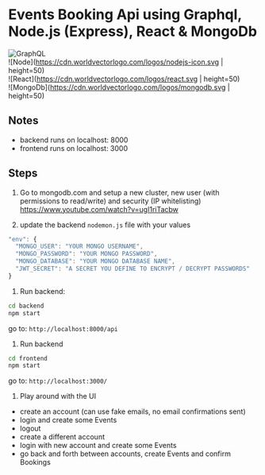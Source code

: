 # Events Booking Api using Graphql, Node.js (Express), React & MongoDb

![GraphQL](https://avatars2.githubusercontent.com/u/13958777?s=50&v=4)  
![Node](https://cdn.worldvectorlogo.com/logos/nodejs-icon.svg | height=50)  
![React](https://cdn.worldvectorlogo.com/logos/react.svg | height=50)  
![MongoDb](https://cdn.worldvectorlogo.com/logos/mongodb.svg | height=50)  


## Notes
* backend runs on localhost: 8000
* frontend runs on localhost: 3000


## Steps
1. Go to mongodb.com and setup a new cluster, new user (with permissions to read/write) and security (IP whitelisting)
https://www.youtube.com/watch?v=ugI1riTacbw


1. update the backend ```nodemon.js``` file with your values
```javascript
"env": {
  "MONGO_USER": "YOUR MONGO USERNAME",
  "MONGO_PASSWORD": "YOUR MONGO PASSWORD",
  "MONGO_DATABASE": "YOUR MONGO DATABASE NAME",
  "JWT_SECRET": "A SECRET YOU DEFINE TO ENCRYPT / DECRYPT PASSWORDS"
}
```

1. Run backend:
 ```bash
cd backend
npm start
```
go to:
```http://localhost:8000/api```


1. Run backend
 ```bash
cd frontend
npm start
```
go to:
```http://localhost:3000/```


1. Play around with the UI
* create an account (can use fake emails, no email confirmations sent)
* login and create some Events
* logout
* create a different account
* login with new account and create some Events
* go back and forth between accounts, create Events and confirm Bookings

